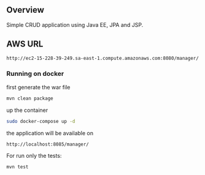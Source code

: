 ## Overview

Simple CRUD application using Java EE, JPA and JSP.

## AWS URL
```sh
http://ec2-15-228-39-249.sa-east-1.compute.amazonaws.com:8080/manager/
```

### Running on docker

first generate the war file
```sh
mvn clean package
```

up the container
```sh
sudo docker-compose up -d
```

the application will be available on
```sh
http://localhost:8085/manager/
```

For run only the tests:
```sh
mvn test
```
